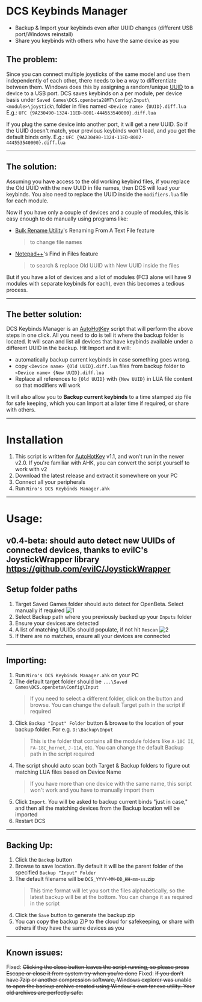 
# DCS Keybinds Manager
* Backup &amp; Import your keybinds even after UUID changes (different USB port/Windows reinstall)
* Share you keybinds with others who have the same device as you

## The problem:
Since you can connect multiple joysticks of the same model and use them independently of each other, there needs to be a way to differentiate between them. Windows does this by assigning a random/unique [UUID](https://en.wikipedia.org/wiki/Universally_unique_identifier) to a device to a USB port. DCS saves keybinds on a per module, per device basis under
`Saved Games\DCS.openbeta28MT\Config\Input\<module>\joystick\`
folder in files named `<Device name> {UUID}.diff.lua`
E.g.: `UFC {9A230490-1324-11ED-8001-444553540000}.diff.lua`

If you plug the same device into another port, it will get a new UUID. So if the UUID doesn't match, your previous keybinds won't load, and you get the default binds only.
E.g.: `UFC {9A230490-1324-11ED-8002-444553540000}.diff.lua`

---
## The solution:
Assuming you have access to the old working keybind files, if you replace the Old UUID with the new UUID in file names, then DCS will load your keybinds.
You also need to replace the UUID inside the `modifiers.lua` file for each module.

Now if you have only a couple of devices and a couple of modules, this is easy enough to do manually using programs like:
* [Bulk Rename Utility](https://www.bulkrenameutility.co.uk/)'s Renaming From A Text File feature
	>to change file names
* [Notepad++](https://notepad-plus-plus.org/)'s Find in Files feature
	>to search & replace Old UUID with New UUID inside the files

But if you have a lot of devices and a lot of modules (FC3 alone will have 9 modules with separate keybinds for each), even this becomes a tedious process.

---
## The better solution:
DCS Keybinds Manager is an [AutoHotKey](https://www.autohotkey.com/) script that will perform the above steps in one click. All you need to do is tell it where the backup folder is located. It will scan and list all devices that have keybinds available under a different UUID in the backup.
Hit Import and it will:
* automatically backup current keybinds in case something goes wrong.
* copy `<Device name> {Old UUID}.diff.lua` files from backup folder to `<Device name> {New UUID}.diff.lua`
* Replace all references to `{Old UUID}` with `{New UUID}` in LUA file content so that modifiers will work

It will also allow you to **Backup current keybinds** to a time stamped zip file for safe keeping, which you can Import at a later time if required, or share with others.

---
# Installation
1. This script is written for [AutoHotKey](https://www.autohotkey.com/) v1.1, and won't run in the newer v2.0. If you're familiar with AHK, you can convert the script yourself to work with v2
2. Download the latest release and extract it somewhere on your PC
3. Connect all your peripherals
4. Run `Niro's DCS Keybinds Manager.ahk`

---
# Usage:
## v0.4-beta: should auto detect new UUIDs of connected devices, thanks to evilC's JoystickWrapper library https://github.com/evilC/JoystickWrapper
## Setup folder paths
1. Target Saved Games folder should auto detect for OpenBeta. Select manually if required
![1](https://github.com/niru-27/DCS-Keybinds-Manager/assets/41210892/bd403b08-f2a4-43ef-9040-2bdb01d3aac0)
2. Select Backup path where you previously backed up your `Inputs` folder
3. Ensure your devices are detected
4. A list of matching UUIDs should populate, if not hit `Rescan`
![2](https://github.com/niru-27/DCS-Keybinds-Manager/assets/41210892/8c9eabbc-96af-4970-a792-300ccc84a73f)
5. If there are no matches, ensure all your devices are connected

---
## Importing:

1. Run `Niro's DCS Keybinds Manager.ahk` on your PC
2. The default target folder should be `...\Saved Games\DCS.openbeta\Config\Input`
	>If you need to select a different folder, click on the button and browse. You can change the default Target path in the script if required
3. Click `Backup "Input" Folder` button & browse to the location of your backup folder. For e.g. `D:\Backup\Input`
	> This is the folder that contains all the module folders like `A-10C II`, `FA-18C_hornet`, `J-11A`, etc. You can change the default Backup path in the script required
4. The script should auto scan both Target & Backup folders to figure out matching LUA files based on Device Name
	> If you have more than one device with the same name, this script won't work and you have to manually import them
5. Click `Import`. You will be asked to backup current binds "just in case," and then all the matching devices from the Backup location will be imported
6. Restart DCS

---
## Backing Up:
1. Click the `Backup` button
2. Browse to save location. By default it will be the parent folder of the specified `Backup "Input" Folder`
3. The default filename will be `DCS_YYYY`-`MM`-`DD`_`HH`-`mm`-`ss`.zip
	> This time format will let you sort the files alphabetically, so the latest backup will be at the bottom. You can change it as required in the script
4. Click the `Save` button to generate the backup zip
5. You can copy the backup ZIP to the cloud for safekeeping, or share with others if they have the same devices as you

---
## Known issues:
Fixed: ~~Clicking the close button leaves the script running, so please press Escape or close it from system try when you're done~~
Fixed: ~~If you don't have 7zip or another compression software, Windows explorer was unable to open the backup archive created using Window's own tar.exe utility. Your old archives are perfectly safe.~~
